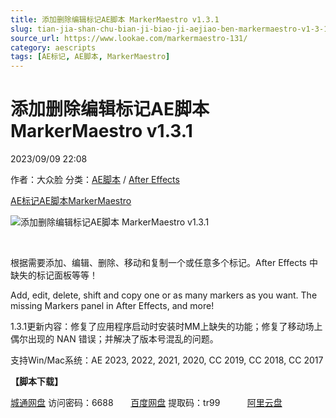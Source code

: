 ```yaml
---
title: 添加删除编辑标记AE脚本 MarkerMaestro v1.3.1
slug: tian-jia-shan-chu-bian-ji-biao-ji-aejiao-ben-markermaestro-v1-3-1
source_url: https://www.lookae.com/markermaestro-131/
category: aescripts
tags: [AE标记, AE脚本, MarkerMaestro]
---
```

# 添加删除编辑标记AE脚本 MarkerMaestro v1.3.1

2023/09/09 22:08

作者：大众脸
分类：[AE脚本](https://www.lookae.com/after-effects/aescripts/) / [After Effects](https://www.lookae.com/after-effects/)

[AE标记](https://www.lookae.com/tag/ae%e6%a0%87%e8%ae%b0/)[AE脚本](https://www.lookae.com/tag/ae%e8%84%9a%e6%9c%ac/)[MarkerMaestro](https://www.lookae.com/tag/markermaestro/)

![添加删除编辑标记AE脚本 MarkerMaestro v1.3.1](https://www.lookae.com/wp-content/uploads/2021/11/MarkerMaestro.jpg "添加删除编辑标记AE脚本 MarkerMaestro v1.3.1-LookAE.com")

[﻿﻿﻿](https://cloud.video.taobao.com//play/u/705956171/p/1/e/6/t/1/337262763201.mp4)

根据需要添加、编辑、删除、移动和复制一个或任意多个标记。After Effects 中缺失的标记面板等等！

Add, edit, delete, shift and copy one or as many markers as you want. The missing Markers panel in After Effects, and more!

1.3.1更新内容：修复了应用程序启动时安装时MM上缺失的功能；修复了移动场上偶尔出现的 NAN 错误；并解决了版本号混乱的问题。

支持Win/Mac系统：AE 2023, 2022, 2021, 2020, CC 2019, CC 2018, CC 2017

**【脚本下载】**

[城通网盘](https://url70.ctfile.com/f/2827370-932311947-b50ac8?p=4431) 访问密码：6688       [百度网盘](https://pan.baidu.com/s/1jsH1iOY5uhbeJAdTWbmv6w?pwd=tr99) 提取码：tr99           [阿里云盘](https://www.aliyundrive.com/s/JZxL9DAYif6)
